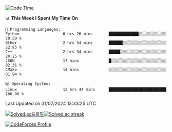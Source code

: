 
<!--START_SECTION:waka-->
![Code Time](http://img.shields.io/badge/Code%20Time-3%2C584%20hrs%2029%20mins-blue)

📊 **This Week I Spent My Time On** 

```text
💬 Programming Languages: 
Python                   6 hrs 26 mins       █████████████░░░░░░░░░░░░   50.50 % 
Other                    2 hrs 54 mins       ██████░░░░░░░░░░░░░░░░░░░   22.85 % 
C++                      2 hrs 34 mins       █████░░░░░░░░░░░░░░░░░░░░   20.25 % 
JSON                     17 mins             █░░░░░░░░░░░░░░░░░░░░░░░░   02.31 % 
CMake                    14 mins             ░░░░░░░░░░░░░░░░░░░░░░░░░   01.94 % 

💻 Operating System: 
Linux                    12 hrs 44 mins      █████████████████████████   100.00 % 
```


 Last Updated on 31/07/2024 13:33:25 UTC
<!--END_SECTION:waka-->


[![Solved.ac프로필](http://mazassumnida.wtf/api/generate_badge?boj=hckim96)](https://solved.ac/hckim96)[![Solved.ac streak](http://mazandi.herokuapp.com/api?handle=hckim96&theme=dark)](https://solved.ac/hckim96)


[![CodeForces Profile](https://cf.leed.at?id=hckim96)](https://codeforces.com/profile/hckim96)

